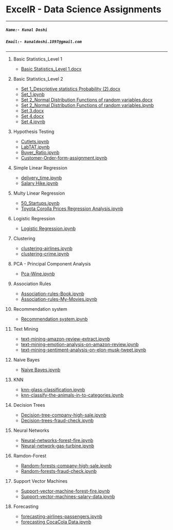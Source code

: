 # **ExcelR - Data Science Assignments**

***
##### **`Name:- Kunal Doshi`**
##### **`Email:- kunaldoshi.1897@gmail.com`**
***





1. Basic Statistics_Level 1
    * [Basic Statistics_Level 1.docx](https://github.com/KunalDoshi-Code/Data_Science_Assignments/blob/main/Assignments/1.%20Basic%20Statistics_Level-1/Basic%20Statistics_Level%201.docx)
    

 2. Basic Statistics_Level 2
    * [Set 1_Descriptive statistics Probability (2).docx](https://github.com/KunalDoshi-Code/Data_Science_Assignments/blob/main/Assignments/2.%20Basic%20Statistics_Level-2/Set%2B1_Descriptive%2Bstatistics%2BProbability%2B(2).docx)
    * [Set_1.ipynb](https://github.com/KunalDoshi-Code/Data_Science_Assignments/blob/main/Assignments/2.%20Basic%20Statistics_Level-2/set-1.ipynb)
    * [Set 2_Normal Distribution Functions of random variables.docx](https://github.com/KunalDoshi-Code/Data_Science_Assignments/blob/main/Assignments/2.%20Basic%20Statistics_Level-2/Set%2B2_Normal%2BDistribution%2BFunctions%2Bof%2Brandom%2Bvariables.docx)
    * [Set 2_Normal Distribution Functions of random variables.ipynb](https://github.com/KunalDoshi-Code/Data_Science_Assignments/blob/main/Assignments/2.%20Basic%20Statistics_Level-2/set-2-normal-distribution.ipynb)
    * [Set 3.docx](https://github.com/KunalDoshi-Code/Data_Science_Assignments/blob/main/Assignments/2.%20Basic%20Statistics_Level-2/Set%2B3.doc)
    * [Set 4.docx](https://github.com/KunalDoshi-Code/Data_Science_Assignments/blob/main/Assignments/2.%20Basic%20Statistics_Level-2/Set%2B4.docx.doc)
    * [Set 4.ipynb](https://github.com/KunalDoshi-Code/Data_Science_Assignments/blob/main/Assignments/2.%20Basic%20Statistics_Level-2/set-4.ipynb)
    
    
 3. Hypothesis Testing
    * [Cutlets.ipynb](https://github.com/KunalDoshi-Code/Data_Science_Assignments/blob/main/Assignments/3.%20Hypothesis%20Teasting/hypostasis-cutlets-assignment.ipynb)
    * [LabTAT.ipynb](https://github.com/KunalDoshi-Code/Data_Science_Assignments/blob/main/Assignments/3.%20Hypothesis%20Teasting/hypothesis-labtat.ipynb)
    * [Buyer_Ratio.ipynb](https://github.com/KunalDoshi-Code/Data_Science_Assignments/blob/main/Assignments/3.%20Hypothesis%20Teasting/hypothesis-buyer-ratio.ipynb)
    * [Customer-Order-form-assignment.ipynb](https://github.com/KunalDoshi-Code/Data_Science_Assignments/blob/main/Assignments/3.%20Hypothesis%20Teasting/hypostasis-Customer-Order-form-assignment.ipynb)
    
    
 4. Simple Linear Regression
    * [delivery_time.ipynb](https://github.com/KunalDoshi-Code/Data_Science_Assignments/tree/main/Assignments/4.%20Simple%20Linear%20Regression/Delivery%20Time)
    * [Salary Hike.ipynb](https://github.com/KunalDoshi-Code/Data_Science_Assignments/tree/main/Assignments/4.%20Simple%20Linear%20Regression/Salary%20Hike)
    
    
 5. Multy Linear Regression
    * [50_Startups.ipynb](https://github.com/KunalDoshi-Code/Data_Science_Assignments/tree/main/Assignments/5.%20Multy%20Linear%20Regression/50%20StartUps)
    * [Toyota Corolla Prices Regression Analysis.ipynb](https://github.com/KunalDoshi-Code/Data_Science_Assignments/tree/main/Assignments/5.%20Multy%20Linear%20Regression/ToyotaCoralla)
    
    
 6. Logistic Regression
    * [Logistic Regression.ipynb](https://github.com/KunalDoshi-Code/Data_Science_Assignments/blob/main/Assignments/6.%20Logistic%20Regression/logistic-regression-bank.ipynb)
    
    
 7. Clustering
    * [clustering-airlines.ipynb](https://github.com/KunalDoshi-Code/Data_Science_Assignments/tree/main/Assignments/7.%20Clustering/Airlines)
    * [clustering-crime.ipynb](https://github.com/KunalDoshi-Code/Data_Science_Assignments/tree/main/Assignments/7.%20Clustering/Crime)
    
    
 8. PCA - Principal Component Analysis
     * [Pca-Wine.ipynb](https://github.com/KunalDoshi-Code/Data_Science_Assignments/blob/main/Assignments/8.%20PCA/pca-wine.ipynb)
    
    
 9. Association Rules
    * [Association-rules-Book.ipynb](https://github.com/KunalDoshi-Code/Data_Science_Assignments/blob/main/Assignments/9.%20Association%20Rules/association-rules-book.ipynb)
    * [Association-rules-My-Movies.ipynb](https://github.com/KunalDoshi-Code/Data_Science_Assignments/blob/main/Assignments/9.%20Association%20Rules/association-rules-my-movies.ipynb)
    
    
 10. Recommendation system
     * [Recommendation system.ipynb](https://github.com/KunalDoshi-Code/Data_Science_Assignments/blob/main/Assignments/10.%20Recommendation%20System/recommendation-system.ipynb)
    
    
 11. Text Mining
     * [text-mining-amazon-review-extract.ipynb](https://github.com/KunalDoshi-Code/Data_Science_Assignments/blob/main/Assignments/11-Text%20Mining/Sentiment%20Analysis%20on%20-%20Amazon%20Product%20Reviews/text-mining-amazon-review-extract.ipynb)
     * [text-mining-emotion-analysis-on-amazon-review.ipynb](https://github.com/KunalDoshi-Code/Data_Science_Assignments/blob/main/Assignments/11-Text%20Mining/Sentiment%20Analysis%20on%20-%20Amazon%20Product%20Reviews/text-mining-emotion-analysis-on-amazon-review.ipynb)
     * [text-mining-sentiment-analysis-on-elon-musk-tweet.ipynb](https://github.com/KunalDoshi-Code/Data_Science_Assignments/blob/main/Assignments/11-Text%20Mining/Sentiment%20Analysis%20on-Elon%20Musk%20Tweets/text-mining-sentiment-analysis-on-elon-musk-tweet.ipynb)
    
    
 12. Naive Bayes
     * [Naive Bayes.ipynb](https://github.com/KunalDoshi-Code/Data_Science_Assignments/blob/main/Assignments/12.%20Naive%20Bayes/naive-bayes.ipynb)
    
    
 13. KNN
     * [knn-glass-classification.ipynb](https://github.com/KunalDoshi-Code/Data_Science_Assignments/blob/main/Assignments/13-KNN/knn-glass-classification.ipynb)
     * [knn-classify-the-animals-in-to-categories.ipynb](https://github.com/KunalDoshi-Code/Data_Science_Assignments/blob/main/Assignments/13-KNN/knn-classify-the-animals-in-to-categories.ipynb)
    
    
 14. Decision Trees
     * [Decision-tree-company-high-sale.ipynb](https://github.com/KunalDoshi-Code/Data_Science_Assignments/blob/main/Assignments/14-Decision%20Trees/decision-tree-company-high-sale.ipynb)
     * [Decision-trees-fraud-check.ipynb](https://github.com/KunalDoshi-Code/Data_Science_Assignments/blob/main/Assignments/14-Decision%20Trees/decision-trees-fraud-check.ipynb)
    
    
 15. Neural Networks
     * [Neural-networks-forest-fire.ipynb](https://github.com/KunalDoshi-Code/Data_Science_Assignments/tree/main/Assignments/15.%20Neural%20Networks/Forest%20Fire)
     * [Neural-network-gas-turbine.ipynb](https://github.com/KunalDoshi-Code/Data_Science_Assignments/tree/main/Assignments/15.%20Neural%20Networks/Gas%20Turbines)
    
    
 16. Ramdon-Forest
     * [Random-forests-company-high-sale.ipynb](https://github.com/KunalDoshi-Code/Data_Science_Assignments/tree/main/Assignments/16-Ramdon-Forest/Company%20High%20Sale)
     * [Random-forests-fraud-check.ipynb](https://github.com/KunalDoshi-Code/Data_Science_Assignments/tree/main/Assignments/16-Ramdon-Forest/Fraud%20Check)
    
    
 17. Support Vector Machines
     * [Support-vector-machine-forest-fire.ipynb](https://github.com/KunalDoshi-Code/Data_Science_Assignments/tree/main/Assignments/18-Support%20Vector%20Machines/Forest%20Fire%20Classification)
     * [Support-vector-machines-salary-data.ipynb](https://github.com/KunalDoshi-Code/Data_Science_Assignments/tree/main/Assignments/18-Support%20Vector%20Machines/salary%20data%20Classification)
    
    
 18. Forecasting
     * [forecasting-airlines-passengers.ipynb](https://github.com/KunalDoshi-Code/Data_Science_Assignments/tree/main/Assignments/17-Forecasting/Airline-data)
     * [forecasting CocaCola Data.ipynb](https://github.com/KunalDoshi-Code/Data_Science_Assignments/tree/main/Assignments/17-Forecasting/CocaCola_Sales)
    
  
  


